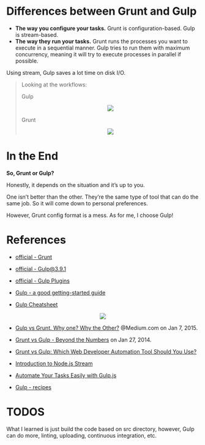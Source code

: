 # Differences between Grunt and Gulp

- **The way you configure your tasks.** Grunt is configuration-based. Gulp is stream-based.
- **The way they run your tasks.** Grunt runs the processes you want to execute in a sequential manner. Gulp tries to run them with maximum concurrency, meaning it will try to execute processes in parallel if possible.

Using stream, Gulp saves a lot time on disk I/O.

> Looking at the workflows: 
>
> Gulp
> <div style="text-align:center">
>   <image src="./docs/images/gulp-workflow.png">
> </div>
> 
> Grunt
> <div style="text-align:center">
>   <image src="./docs/images/grunt-workflow.png">
> </div>


# In the End

**So, Grunt or Gulp?**

Honestly, it depends on the situation and it’s up to you.

One isn’t better than the other. They’re the same type of tool that can do the same job. So it will come down to personal preferences.

However, Grunt config format is a mess. As for me, I choose Gulp!

# References

- [official - Grunt](https://gruntjs.com/getting-started)

- [official - Gulp@3.9.1](https://github.com/gulpjs/gulp/blob/v3.9.1/docs/README.md)
- [official - Gulp Plugins](https://gulpjs.com/plugins/)

- [Gulp - a good getting-started guide](https://markgoodyear.com/2014/01/getting-started-with-gulp/)

- [Gulp Cheatsheet](https://github.com/osscafe/gulp-cheatsheet)

<div style="text-align:center">
<image src="./docs/images/gulp-cheatsheet.png">
</div>

- [Gulp vs Grunt. Why one? Why the Other?](https://medium.com/@preslavrachev/gulp-vs-grunt-why-one-why-the-other-f5d3b398edc4) @Medium.com on Jan 7, 2015.

- [Grunt vs Gulp - Beyond the Numbers](https://jaysoo.ca/2014/01/27/gruntjs-vs-gulpjs/) on Jan 27, 2014.


- [Grunt vs Gulp: Which Web Developer Automation Tool Should You Use?](https://www.webpagefx.com/blog/web-design/grunt-vs-gulp/)

- [Introduction to Node.js Stream](https://github.com/substack/stream-handbook)

- [Automate Your Tasks Easily with Gulp.js](https://scotch.io/tutorials/automate-your-tasks-easily-with-gulp-js)

- [Gulp - recipes](https://github.com/gulpjs/gulp/tree/v3.9.1/docs/recipes)

# TODOS

What I learned is just build the code based on src directory, however, Gulp can do more, linting, uploading, continuous integration, etc.
